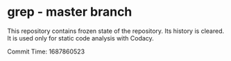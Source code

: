 # grep - master branch

This repository contains frozen state of the repository.
Its history is cleared. It is used only for static code
analysis with Codacy.

Commit Time: 1687860523